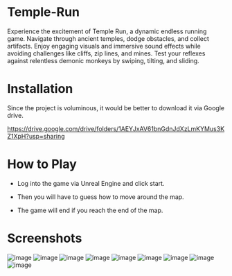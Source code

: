 # Temple-Run
Experience the excitement of Temple Run, a dynamic endless running game. Navigate through ancient temples, dodge obstacles, and collect artifacts. Enjoy engaging visuals and immersive sound effects while avoiding challenges like cliffs, zip lines, and mines. Test your reflexes against relentless demonic monkeys by swiping, tilting, and sliding. 

# Installation 

Since the project is voluminous, it would be better to download it via Google drive. 

https://drive.google.com/drive/folders/1AEYJxAV61bnGdnJdXzLmKYMus3KZ1XpH?usp=sharing

# How to Play 

- Log into the game via Unreal Engine and click start.

- Then you will have to guess how to move around the map.

- The game will end if you reach the end of the map.

# Screenshots

![image](https://github.com/whereismybrain/Temple-Run/assets/115625134/7c15825a-562a-4521-80fe-fb5b055077d7)
![image](https://github.com/whereismybrain/Temple-Run/assets/115625134/3fff6e52-8a16-412b-bd09-e066d57aa7f7)
![image](https://github.com/whereismybrain/Temple-Run/assets/115625134/4aa19abd-2e13-4375-89c1-515372825eba)
![image](https://github.com/whereismybrain/Temple-Run/assets/115625134/0fa4f15e-a13c-462d-add8-45cafed103ef)
![image](https://github.com/whereismybrain/Temple-Run/assets/115625134/884c63ca-8e6a-451b-8a65-53a0813f5cda)
![image](https://github.com/whereismybrain/Temple-Run/assets/115625134/6e94f942-9277-46fa-81b0-aa2f297ba5d4)
![image](https://github.com/whereismybrain/Temple-Run/assets/115625134/deb73df3-d79b-43b4-b5a3-2ed8a41e9a7f)
![image](https://github.com/whereismybrain/Temple-Run/assets/115625134/dcc685e3-d1e5-4ac0-9eb7-09d9e4bea00a)
![image](https://github.com/whereismybrain/Temple-Run/assets/115625134/1222a75d-e319-4b3f-b1b2-a608114dbbe7)














